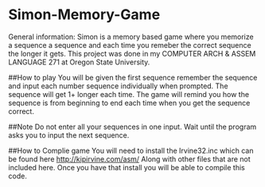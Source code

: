 # Simon-Memory-Game
General information: Simon is a memory based game where you memorize a sequence a sequence and each time you remeber the correct sequence the longer it gets. This project was done in my COMPUTER ARCH & ASSEM LANGUAGE 271 at Oregon State University.

##How to play
You will be given the first sequence remember the sequence and input each number sequence individually when prompted. The sequence will get 1+ longer each time. The game will remind you how the sequence is from beginning to end each time when you get the sequence correct.

##Note
Do not enter all your sequences in one input. Wait until the program asks you to input the next sequence.

##How to Complie game
You will need to install the Irvine32.inc which can be found here http://kipirvine.com/asm/ Along with other files that are not included here. Once you have that install you will be able to compile this code.
